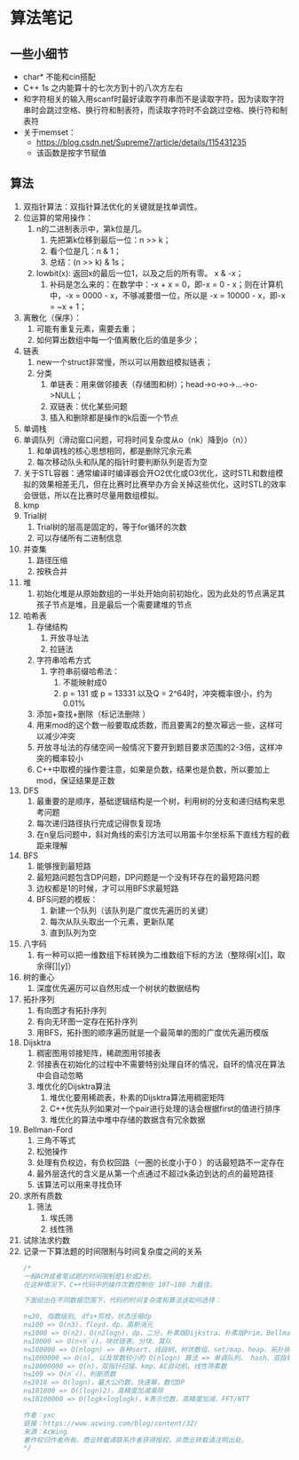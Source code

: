 # 算法笔记
## 一些小细节
- char* 不能和cin搭配
- C++ 1s 之内能算十的七次方到十的八次方左右
- 和字符相关的输入用scanf时最好读取字符串而不是读取字符，因为读取字符串时会跳过空格、换行符和制表符，而读取字符时不会跳过空格、换行符和制表符
- 关于memset：
  - https://blog.csdn.net/Supreme7/article/details/115431235
  - 该函数是按字节赋值
## 算法
1. 双指针算法：双指针算法优化的关键就是找单调性。
2. 位运算的常用操作：
   1. n的二进制表示中，第k位是几。
      1. 先把第k位移到最后一位：n >> k；
      2. 看个位是几：n & 1；
      3. 总结：(n >> k) & 1s；
   2. lowbit(x): 返回x的最后一位1，以及之后的所有零。 x & -x；
      1. 补码是怎么来的：在数学中：-x + x = 0，即-x = 0 - x；则在计算机中，-x = 0000 - x，不够减要借一位，所以是 -x = 10000 - x，即-x = ~x + 1；
3. 离散化（保序）：
   1. 可能有重复元素，需要去重；
   2. 如何算出数组中每一个值离散化后的值是多少；
4. 链表
   1. new一个struct非常慢，所以可以用数组模拟链表；
   2. 分类
      1. 单链表：用来做邻接表（存储图和树）；head->o->o->...->o->NULL；
      2. 双链表：优化某些问题
      3. 插入和删除都是操作的k后面一个节点
5. 单调栈
6. 单调队列（滑动窗口问题，可将时间复杂度从o（nk）降到o（n））
   1. 和单调栈的核心思想相同，都是删除冗余元素
   2. 每次移动队头和队尾的指针时要判断队列是否为空
7. 关于STL容器：通常编译时编译器会开O2优化或O3优化，这时STL和数组模拟的效果相差无几，但在比赛时比赛举办方会关掉这些优化，这时STL的效率会很低，所以在比赛时尽量用数组模拟。
8. kmp
9. Trial树
   1.  Trial树的层高是固定的，等于for循环的次数
   2. 可以存储所有二进制信息
10. 并查集
    1.  路径压缩
    2.  按秩合并
11. 堆
    1.  初始化堆是从原始数组的一半处开始向前初始化，因为此处的节点满足其孩子节点是堆，且是最后一个需要建堆的节点
12. 哈希表
    1.  存储结构
        1.  开放寻址法
        2.  拉链法
    2.  字符串哈希方式
        1.  字符串前缀哈希法：
            1.  不能映射成0
            2.  p = 131 或 p = 13331 以及Q = 2^64时，冲突概率很小，约为0.01%
    3.  添加+查找+删除（标记法删除 ）
    4.  用来mod的这个数一般要取成质数，而且要离2的整次幂远一些，这样可以减少冲突  
    5.  开放寻址法的存储空间一般情况下要开到题目要求范围的2-3倍，这样冲突的概率较小
    6.  C++中取模的操作要注意，如果是负数，结果也是负数，所以要加上mod，保证结果是正数
13. DFS
    1.  最重要的是顺序，基础逻辑结构是一个树，利用树的分支和递归结构来思考问题
    2.  每次递归路径执行完成记得恢复现场
    3.  在n皇后问题中，斜对角线的索引方法可以用笛卡尔坐标系下直线方程的截距来理解
14. BFS
    1.  能够搜到最短路
    2.  最短路问题包含DP问题，DP问题是一个没有环存在的最短路问题
    3.  边权都是1的时候，才可以用BFS求最短路
    4.  BFS问题的模板：
        1.  新建一个队列（该队列是广度优先遍历的关键）
        2.  每次从队头取出一个元素，更新队尾
        3.  直到队列为空
15. 八字码
    1.  有一种可以把一维数组下标转换为二维数组下标的方法（整除得[x][]，取余得[][y]）
16. 树的重心
    1.  深度优先遍历可以自然形成一个树状的数据结构
17. 拓扑序列
    1.  有向图才有拓扑序列
    2.  有向无环图一定存在拓扑序列
    3.  用BFS，拓扑图的顺序遍历就是一个最简单的图的广度优先遍历模版
18. Dijsktra
    1.  稠密图用邻接矩阵，稀疏图用邻接表
    2.  邻接表在初始化的过程中不需要特别处理自环的情况，自环的情况在算法中会自动忽略
    3.  堆优化的Dijsktra算法
        1.  堆优化要用稀疏表，朴素的Dijsktra算法用稠密矩阵
        2.  C++优先队列如果对一个pair进行处理的话会根据first的值进行排序
        3.  堆优化的算法中堆中存储的数据含有冗余数据
19. Bellman-Ford
    1.  三角不等式
    2.  松弛操作
    3.  处理有负权边，有负权回路（一圈的长度小于0 ）的话最短路不一定存在
    4.  最外层迭代的含义是从第一个点通过不超过k条边到达的点的最短路径
    5.  该算法可以用来寻找负环
20. 求所有质数
    1.  筛法
        1.  埃氏筛
        2.  线性筛
21. 试除法求约数
22. 记录一下算法题的时间限制与时间复杂度之间的关系
    ```cpp
    /*
    一般ACM或者笔试题的时间限制是1秒或2秒。
    在这种情况下，C++代码中的操作次数控制在 107∼108 为最佳。

    下面给出在不同数据范围下，代码的时间复杂度和算法该如何选择：

    n≤30, 指数级别, dfs+剪枝，状态压缩dp
    n≤100 => O(n3)，floyd，dp，高斯消元
    n≤1000 => O(n2)，O(n2logn)，dp，二分，朴素版Dijkstra、朴素版Prim、Bellman-Ford
    n≤10000 => O(n∗n‾√)，块状链表、分块、莫队
    n≤100000 => O(nlogn) => 各种sort，线段树、树状数组、set/map、heap、拓扑排序、dijkstra+heap、prim+heap、Kruskal、spfa、求凸包、求半平面交、二分、CDQ分治、整体二分、后缀数组、树链剖分、动态树
    n≤1000000 => O(n), 以及常数较小的 O(nlogn) 算法 => 单调队列、 hash、双指针扫描、BFS、并查集，kmp、AC自动机，常数比较小的 O(nlogn) 的做法：sort、树状数组、heap、dijkstra、spfa
    n≤10000000 => O(n)，双指针扫描、kmp、AC自动机、线性筛素数
    n≤109 => O(n‾√)，判断质数
    n≤1018 => O(logn)，最大公约数，快速幂，数位DP
    n≤101000 => O((logn)2)，高精度加减乘除
    n≤10100000 => O(logk×loglogk)，k表示位数，高精度加减、FFT/NTT

    作者：yxc
    链接：https://www.acwing.com/blog/content/32/
    来源：AcWing
    著作权归作者所有。商业转载请联系作者获得授权，非商业转载请注明出处。
    */
    ```
